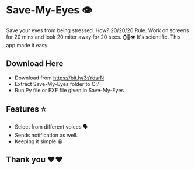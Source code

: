 # Save-My-Eyes 👁️
Save your eyes from being stressed. How? 20/20/20 Rule. 
Work on screens for 20 mins and look 20 miter away for 20 secs. ⌚️🌠👁️
It's scientific. This app made it easy.
## Download Here
* Download from https://bit.ly/3sYdsrN
* Extract Save-My-Eyes folder to C:/
* Run Py file or EXE file given in Save-My-Eyes

## Features ⭐
* Select from different voices 🗣️
* Sends notification as well.
* Keeping it simple 😀

## Thank you ❤️❤️
